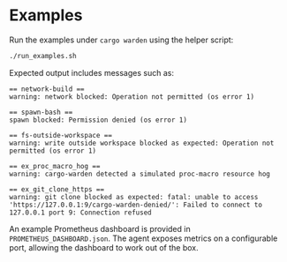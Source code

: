 # Examples

Run the examples under `cargo warden` using the helper script:

```bash
./run_examples.sh
```

Expected output includes messages such as:

```text
== network-build ==
warning: network blocked: Operation not permitted (os error 1)

== spawn-bash ==
spawn blocked: Permission denied (os error 1)

== fs-outside-workspace ==
warning: write outside workspace blocked as expected: Operation not permitted (os error 1)

== ex_proc_macro_hog ==
warning: cargo-warden detected a simulated proc-macro resource hog

== ex_git_clone_https ==
warning: git clone blocked as expected: fatal: unable to access 'https://127.0.0.1:9/cargo-warden-denied/': Failed to connect to 127.0.0.1 port 9: Connection refused
```

An example Prometheus dashboard is provided in `PROMETHEUS_DASHBOARD.json`.
The agent exposes metrics on a configurable port, allowing the dashboard to work out of the box.
